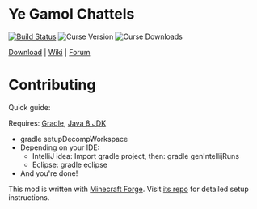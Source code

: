 Ye Gamol Chattels
============

[![Build Status](https://drone.io/github.com/Ivorforce/YeGamolChattels/status.png)](https://drone.io/github.com/Ivorforce/YeGamolChattels/files)
![Curse Version](http://cf.way2muchnoise.eu/versions/224600_latest.svg)
![Curse Downloads](http://cf.way2muchnoise.eu/full_224600_downloads.svg)

[Download](https://mods.curse.com/mc-mods/minecraft/224600-ye-gamol-chattels) | [Wiki](http://minecraft-ygc.wikia.com/wiki/Minecraft_YGC_Wiki) | [Forum](http://www.minecraftforum.net/topic/563257-172-ivorius-mods-drugs-statues-flags-boxes-of-doom-hamsters/) 

Contributing
============

Quick guide:

Requires: [Gradle](https://gradle.org), [Java 8 JDK](http://www.oracle.com/technetwork/java/javase/downloads/index.html)
* gradle setupDecompWorkspace
* Depending on your IDE:
  * IntelliJ idea: Import gradle project, then: gradle genIntellijRuns
  * Eclipse: gradle eclipse
* And you're done!

This mod is written with [Minecraft Forge](http://www.minecraftforge.net/). Visit [its repo](https://github.com/MinecraftForge/MinecraftForge) for detailed setup instructions.
